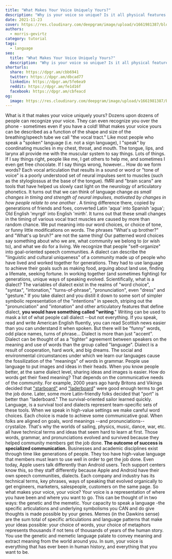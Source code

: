 ```yaml
---
title: "What Makes Your Voice Uniquely Yours?"
description: "Why is your voice so unique? Is it all physical features or environmental influences. Read more about what makes your voice yours."
date: 2021-11-23
cover: https://res.cloudinary.com/deepgram/image/upload/v1661981387/blog/what-makes-your-voice-uniquely-yours/what-makes-your-voice-yours-blog-thumb-554x220%402x.png
authors:
  - morris-gevirtz
category: tutorial
tags:
  - language
seo:
  title: "What Makes Your Voice Uniquely Yours?"
  description: "Why is your voice so unique? Is it all physical features or environmental influences. Read more about what makes your voice yours."
shorturls:
  share: https://dpgr.am/cbb6941
  twitter: https://dpgr.am/dbcad77
  linkedin: https://dpgr.am/5fe6ea9
  reddit: https://dpgr.am/fe1d16f
  facebook: https://dpgr.am/cbfeacd
og:
  image: https://res.cloudinary.com/deepgram/image/upload/v1661981387/blog/what-makes-your-voice-uniquely-yours/what-makes-your-voice-yours-blog-thumb-554x220%402x.png
---
```


What is it that makes your voice uniquely yours? Dozens upon dozens of people can recognize your voice. They can even recognize you over the phone - sometimes even if you have a cold! What makes your voice yours can be described as a function of the shape and size of the breathing/speech tube we call "the vocal tract." Like most people who speak a "spoken" language (i.e. not a sign language), I "speak" by coordinating muscles in my chest, throat, and mouth. The tongue, lips, and larynx all provide me with the muscular system to say things. Lots of things. If I say things right, people like me, I get others to help me, and sometimes I even get free chocolate. If I say things wrong, however... How do we form words? Each vocal articulation that results in a sound or word or "tone of voice" is a poorly understood set of neural impulses sent to muscles (such as the styloglossus at the base of the tongue). fMRI and "brain scans" are tools that have helped us slowly cast light on the neurology of articulatory phonetics. It turns out that we can think of language change _as small changes in timing and strength of neural impulses, motivated by changes in how people relate to one another_ . A timing difference there, copied by generations of friends and foes, converted Latin 'aqua' into Spanish 'agua'; Old English 'myrgð' into English 'mirth'. It turns out that these small changes in the timing of various vocal tract muscles are caused by more than random chance. We put meaning into our word choices, or choice of tone, or funny little modifications on words. The phrases "What's up brother?" and "What's up bruh?" are not the same thing! Our patterned word choices say something about who we are, what community we belong to (or wish to), and what we do for a living. We recognize that people "self-organize" into goal-oriented speech communities. A dialect can describe the "linguistic and cultural uniqueness" of a community made up of people who have lived and worked together for generations. They had to use language to achieve their goals such as making food, arguing about land use, finding a lifemate, seeking fortune. In working together (and sometimes fighting) for generations, unique ways of speaking evolved. Scientifically, what is a dialect? The variables of dialect exist in the realms of "word choice", "syntax", "intonation," "turns-of-phrase", "pronunciation", even "dress" and "gesture." If you take dialect and you distill it down to some sort of simpler symbolic representation of the "intentions" in speech, striping out the "pronunciation" and "intonation" and other articulatory features that define dialect, **you would have something called "writing**." Writing can be used to mask a lot of what people call dialect --but not everything. If you speak, read and write American English fluently, you can read Scottish news easier than you can understand it when spoken. But there will be "funny" words, odd place names, turns of phrase...  Dialect is more than just "accent". Dialect can be thought of as a "tighter" agreement between speakers on the meaning and use of words than the group called "language". Dialect is a result of cooperation, hard work, and big dreams. The social and environmental circumstances under which we learn our languages cause the fossilization of the "meanings" of words in grammar. People use language to put images and ideas in their heads. When you know people better, at the same dialect level, sharing ideas and images is easier. How do words get their fixed meaning? That depends on the communicative needs of the community. For example, 2000 years ago hardy Britons and Vikings decided that ["starboard"](https://www.etymonline.com/search?q=starboard) and ["laderboard](https://www.etymonline.com/word/larboard)" were good enough terms to get the job done. Later, some more Latin-friendly folks decided that "port" is better than "laderboard." The survival-oriented sailor learned quickly. Language, is a survival tool and dialects represent team-specific sets of these tools. When we speak in high-value settings we make careful word choices. Each choice is made to achieve some communicative goal. When folks are aligned on goals, word meanings --and pronunciations-- crystalize. That's why the worlds of sailing, physics, music, dance, war, etc. all have technical terms and ideas that seem hard to learn at first. Those words, grammar, and pronunciations evolved and survived because they helped community members get the job done. **The outcome of success is specialized communication.** Businesses and academic disciplines exist through time like generations of people. They too have high-value language that members must learn to use well in order to get the job done. Even today, Apple users talk differently than Android users. Tech support centers know this, so they staff differently because Apple and Android have their own speech communities, dialects. Each company and industry has its technical terms, key phrases, ways of speaking that evolved organically to get engineers, marketers, salespeople, customers on the same page.  So what makes your voice, your voice?  Your voice is a representation of where you have been and where you want to go. This can be thought of in two ways: the genetic and the memetic. Your capacity to speak a language -the specific articulations and underlying symbolisms you CAN and do give thoughts is made possible by your genes. Memes (in the Dawkins sense)  are the sum total of specific articulations and language patterns that make your ideas possible: your choice of words, your choice of metaphors represents thousands if not tens of thousands of years of the human story. You use the genetic and memetic language palate to convey meaning and extract meaning from the world around you. In sum, your voice is everything that has ever been in human history, and everything that you want to be.
